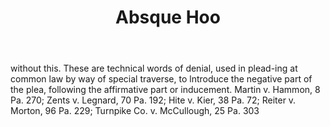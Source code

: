 ---
title: Absque Hoo
letter: A
permalink: "/definitions/absque-hoo.html"
body: without this. These are technical words of denial, used in plead-ing at common
  law by way of special traverse, to lntroduce the negative part of the plea, following
  the affirmative part or inducement. Martin v. Hammon, 8 Pa. 270; Zents v. Legnard,
  70 Pa. 192; Hite v. Kier, 38 Pa. 72; Reiter v. Morton, 96 Pa. 229; Turnpike Co.
  v. McCullough, 25 Pa. 303
published_at: '2018-07-07'
source: Black's Law Dictionary
layout: post
---